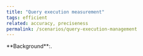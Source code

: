 ```yaml
---
title: "Query execution measurement"
tags: efficient
related: accuracy, preciseness 
permalink: /scenarios/query-execution-management
---
```


<div class="arc42-help" markdown="1">
**Background**:.


</div><br>







